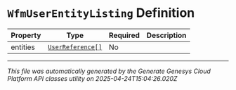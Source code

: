 # `WfmUserEntityListing` Definition

| Property | Type | Required | Description |
|----------|------|----------|-------------|
| entities | [`UserReference[]`](userreference-definition.md) | No |  |

---

*This file was automatically generated by the Generate Genesys Cloud Platform API classes utility on 2025-04-24T15:04:26.020Z*